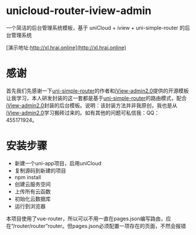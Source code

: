 # unicloud-router-iview-admin
一个简洁的后台管理系统模板，基于 uniCloud + iview + uni-simple-router 的后台管理系统

[演示地址:http://xl.hrai.online](http://xl.hrai.online)

# 感谢

首先我们先感谢一下[uni-simple-router](http://hhyang.cn/)的作者和[iView-admin2.0](https://lison16.github.io/iview-admin-doc/#/)提供的开源模板让我学习，本人研发封装的这一套都是基于[uni-simple-router](http://hhyang.cn/)的路由模式，配合[iView-admin2.0](https://lison16.github.io/iview-admin-doc/#/)封装的后台模板。说明：该封装方法并非我原创，我也是从[iView-admin2.0](https://lison16.github.io/iview-admin-doc/#/)学习搬砖过来的。如有其他的问题可私信我：QQ：455171924。

# 安装步骤
* 新建一个uni-app项目，启用uniCloud
* 复制源码到新建的项目
* npm install
* 创建云服务空间
* 上传所有云函数
* 初始化云数据库
* 运行到浏览器

本项目使用了vue-router，所以可以不用一直在pages.json编写路由，应在“/router/router”router。但pages.json必须配置一项存在的页面，不然会报错
